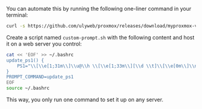 You can automate this by running the following one-liner command in your terminal:

```bash
curl -s https://github.com/ulyweb/proxmox/releases/download/myproxmox-v1.0.0/custom-prompt.sh | bash
```

Create a script named `custom-prompt.sh` with the following content and host it on a web server you control:

```bash
cat << 'EOF' >> ~/.bashrc
update_ps1() {
    PS1="\\[\\e[1;31m\\]\\u@\\h \\[\\e[1;33m\\][\\d \\t]\\[\\e[0m\\]\\n\\[\\e[1;32m\\]\\w\\[\\e[0m\\] [Load: $(cut -d ' ' -f1 /proc/loadavg)]\\n\\$ "
}
PROMPT_COMMAND=update_ps1
EOF
source ~/.bashrc
```

This way, you only run one command to set it up on any server.
